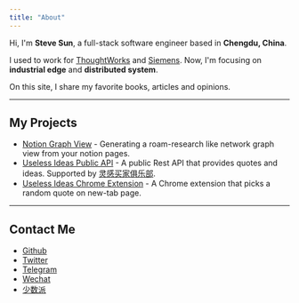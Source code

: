 ```yaml
---
title: "About"
---
```


Hi, I'm **Steve Sun**, a full-stack software engineer based in **Chengdu, China**.

I used to work for [ThoughtWorks](https://www.thoughtworks.com/) and [Siemens](https://www.siemens.com/global/en.html). Now, I'm focusing on **industrial edge** and **distributed system**.

On this site, I share my favorite books, articles and opinions.

---

## My Projects

- [Notion Graph View](https://github.com/stevedsun/notion-graph-view) - Generating a roam-research like network graph view from your notion pages.
- [Useless Ideas Public API](https://q24.io/useless) - A public Rest API that provides quotes and ideas. Supported by [灵感买家俱乐部](https://club.q24.io/).
- [Useless Ideas Chrome Extension](https://github.com/stevedsun/useless-idea-chrome-extension) - A Chrome extension that picks a random quote on new-tab page.

---

## Contact Me

- [Github](https://github.com/stevedsun)
- [Twitter](https://twitter.com/way2steve)
- [Telegram](https://t.me/poorRideoReception)
- [Wechat](https://mp.weixin.qq.com/s/zSNl-n4B9l9wyZYGVcnVJw)
- [少数派](https://sspai.com/u/radiowave/overview)
